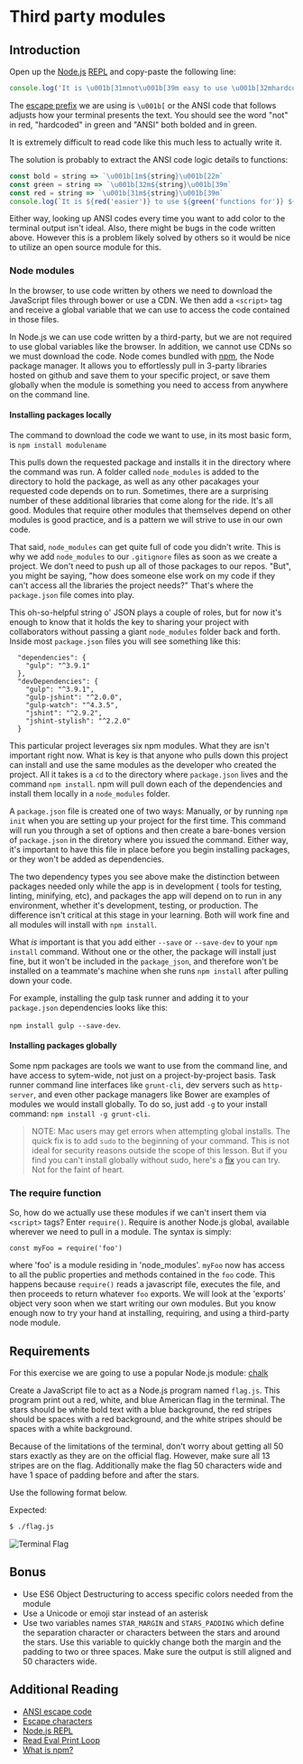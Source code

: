 # Third party modules

## Introduction
Open up the [Node.js][node_repl] [REPL][repl] and copy-paste the following line:

```js
console.log('It is \u001b[31mnot\u001b[39m easy to use \u001b[32mhardcoded \u001b[1mANSI\u001b[39m\u001b[22m codes!')
```

The [escape prefix][esc] we are using is `\u001b[` or the ANSI code that follows
adjusts how your terminal presents the text. You should see the word "not" in
red, "hardcoded" in green and "ANSI" both bolded and in green.

It is extremely difficult to read code like this much less to actually write it.

The solution is probably to extract the ANSI code logic details to functions:

```js
const bold = string => `\u001b[1m${string}\u001b[22m`
const green = string => `\u001b[32m${string}\u001b[39m`
const red = string => `\u001b[31m${string}\u001b[39m`
console.log(`It is ${red('easier')} to use ${green('functions for')} ${green(bold('ANSI'))} codes!`)
```

Either way, looking up ANSI codes every time you want to add color to the
terminal output isn't ideal. Also, there might be bugs in the code written
above. However this is a problem likely solved by others so it would be nice to
utilize an open source module for this.

### Node modules

In the browser, to use code written by others we need to download the JavaScript
files through bower or use a CDN. We then add a `<script>` tag and receive a
global variable that we can use to access the code contained in those files.

In Node.js we can use code written by a third-party, but we are not required to
use global variables like the browser. In addition, we cannot use CDNs so we
must download the code. Node comes bundled with [npm][npm], the Node package manager.
It allows you to effortlessly pull in 3-party libraries hosted on github and save
them to your specific project, or save them globally when the module is something you need to
access from anywhere on the command line.

#### Installing packages locally
The command to download the code we want to use, in its most basic form, is
`npm install modulename`

This pulls down the requested package and installs it in the directory where the command was run.
A folder called `node_modules` is added to the directory to hold the package, as well as any other pacakages your requested code depends on to run. Sometimes, there are a surprising number of these additional libraries that come along for the ride. It's all good. Modules that require other modules that themselves depend on other modules is good practice, and is a pattern we will strive to use in our own code.  

That said, `node_modules` can get quite full of code you didn't write. This is why we add `node_modules` to our `.gitignore` files as soon as we create a project. We don't need to push up all of those packages to our repos.
"But", you might be saying, "how does someone else work on my code if they can't access all the libraries the project needs?" That's where the `package.json` file comes into play.  

This oh-so-helpful string o' JSON plays a couple of roles, but for now it's enough to know that it holds the key to sharing your project with collaborators without passing a giant `node_modules` folder back and forth. Inside most `package.json` files you will see something like this:
```
  "dependencies": {
    "gulp": "^3.9.1"
  },
  "devDependencies": {
    "gulp": "^3.9.1",
    "gulp-jshint": "^2.0.0",
    "gulp-watch": "^4.3.5",
    "jshint": "^2.9.2",
    "jshint-stylish": "^2.2.0"
  }
  ```
This particular project leverages six npm modules. What they are isn't important right now. What is key is that anyone who pulls down this project can install and use the same modules as the developer who created the project. All it takes is a `cd` to the directory where `package.json` lives and the command `npm install`. npm will pull down each of the dependencies and install them locally in a `node_modules` folder.

A `package.json` file is created one of two ways: Manually, or by running `npm init` when you are setting up your project for the first time. This command will run you through a set of options and then create a bare-bones version of `package.json` in the diretory where you issued the command. Either way, it's important to have this file in place before you begin installing packages, or they won't be added as dependencies.  

The two dependency types you see above make the distinction between packages needed only while the app is in development ( tools for testing, linting, minifying, etc), and packages the app will depend on to run in any environment, whether it's development, testing, or production. The difference isn't critical at this stage in your learning. Both will work fine and all modules will install with `npm install`.

What _is_ important is that you add either `--save` or `--save-dev` to your `npm install` command. Without one or the other, the package will install just fine, but it won't be included in the `package_json`, and therefore won't be installed on a teammate's machine when she runs `npm install` after pulling down your code.  

For example, installing the gulp task runner and adding it to your `package.json` dependencies looks like this:

`npm install gulp --save-dev`.

#### Installing packages globally
Some npm packages are tools we want to use from the command line, and have access to sytem-wide, not just on a project-by-project basis. Task runner command line interfaces like `grunt-cli`, dev servers such as `http-server`, and even other package managers like Bower are examples of modules we would install globally. To do so, just add `-g` to your install command: `npm install -g grunt-cli`.

> NOTE: Mac users may get errors when attempting global installs. The quick fix is to add `sudo` to the beginning of your command. This is not ideal for security reasons outside the scope of this lesson. But if you find you can't install globally without sudo, here's a [fix][sudo fix] you can try. Not for the faint of heart.

### The require function
So, how do we actually use these modules if we can't insert them via `<script>` tags? Enter `require()`. Require is another Node.js global, available wherever we need to pull in a module. The syntax is simply:

`const myFoo = require('foo')`

where 'foo' is a module residing in 'node_modules'. `myFoo` now has access to all the public properties and methods contained in the `foo` code. This happens because `require()` reads a javascript file, executes the file, and then proceeds to return whatever `foo` exports. We will look at the 'exports' object very soon when we start writing our own modules. But you know enough now to try your hand at installing, requiring, and using a third-party node module.

## Requirements

For this exercise we are going to use a popular Node.js module: [chalk][chalk]

Create a JavaScript file to act as a Node.js program named `flag.js`. This program
print out a red, white, and blue American flag in the terminal. The stars should
be white bold text with a blue background, the red stripes should be spaces with
a red background, and the white stripes should be spaces with a white
background.

Because of the limitations of the terminal, don't worry about getting all 50
stars exactly as they are on the official flag. However, make sure all 13
stripes are on the flag. Additionally make the flag 50 characters wide and have
1 space of padding before and after the stars.

Use the following format below.

Expected:

```bash
$ ./flag.js
```

![Terminal Flag](http://i.imgur.com/DOMxrXU.png)

## Bonus

-   Use ES6 Object Destructuring to access specific colors needed from the
    module
-   Use a Unicode or emoji star instead of an asterisk
-   Use two variables names `STAR_MARGIN` and `STARS_PADDING` which define the
    separation character or characters between the stars and around the stars.
    Use this variable to quickly change both the margin and the padding to two
    or three spaces. Make sure the output is still aligned and 50 characters
    wide.

## Additional Reading

-   [ANSI escape code][ansi]
-   [Escape characters][esc]
-   [Node.js REPL][node_repl]
-   [Read Eval Print Loop][repl]
-   [What is npm?](https://docs.npmjs.com/getting-started/what-is-npm)

[ansi]: https://en.wikipedia.org/wiki/ANSI_escape_code
[chalk]: https://www.npmjs.com/package/chalk
[esc]: https://en.wikipedia.org/wiki/Escape_character
[repl]: https://en.wikipedia.org/wiki/Read%E2%80%93eval%E2%80%93print_loop
[node_repl]: https://nodejs.org/api/repl.html
[npm]: https://www.npmjs.com/
[sudo fix]: https://johnpapa.net/how-to-use-npm-global-without-sudo-on-osx/
